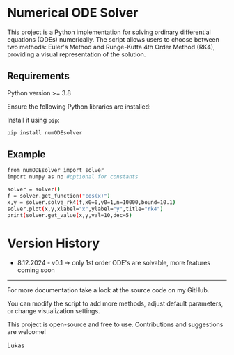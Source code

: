 # Numerical ODE Solver

This project is a Python implementation for solving ordinary differential equations (ODEs) numerically. The script allows users to choose between two methods: Euler's Method and Runge-Kutta 4th Order Method (RK4), providing a visual representation of the solution.

## Requirements
Python version >= 3.8

Ensure the following Python libraries are installed:

Install it using `pip`:
```bash
pip install numODEsolver
```
## Example
```bash
from numODEsolver import solver
import numpy as np #optional for constants 

solver = solver()
f = solver.get_function("cos(x)")
x,y = solver.solve_rk4(f,x0=0,y0=1,n=10000,bound=10.1)
solver.plot(x,y,xlabel="x",ylabel="y",title="rk4")
print(solver.get_value(x,y,val=10,dec=5)
```

# Version History

-  8.12.2024 - v0.1 -> only 1st order ODE's are solvable, more features coming soon


---
For more documentation take a look at the source code on my GitHub.

You can modify the script to add more methods, adjust default parameters, or change visualization settings.

This project is open-source and free to use. Contributions and suggestions are welcome!

Lukas

